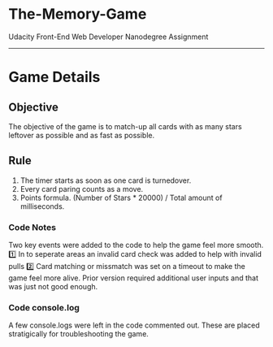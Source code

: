 # The-Memory-Game
Udacity Front-End Web Developer Nanodegree Assignment

----

# Game Details

## Objective
The objective of the game is to match-up all cards with as many stars leftover as possible and as fast as possible. 

## Rule
1. The timer starts as soon as one card is turnedover.
2. Every card paring counts as a move.
3. Points formula. (Number of Stars * 20000) / Total amount of milliseconds.

### Code Notes
Two key events were added to the code to help the game feel more smooth.
:one: In to seperate areas an invalid card check was added to help with invalid pulls
:two: Card matching or missmatch was set on a timeout to make the game feel more alive.  Prior version required additional user inputs and that was just not good enough.


### Code console.log
A few console.logs were left in the code commented out.  These are placed stratigically for troubleshooting the game.
